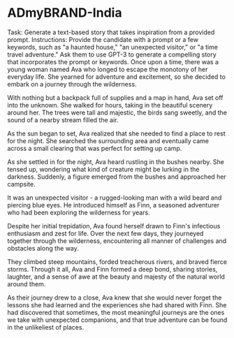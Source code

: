 # ADmyBRAND-India
Task:  Generate a text-based story that takes inspiration from a provided prompt.  Instructions: Provide the candidate with a prompt or a few keywords, such as "a haunted house," "an unexpected visitor," or "a time travel adventure." Ask them to use GPT-3 to generate a compelling story that incorporates the prompt or keywords.
Once upon a time, there was a young woman named Ava who longed to escape the monotony of her everyday life. She yearned for adventure and excitement, so she decided to embark on a journey through the wilderness.

With nothing but a backpack full of supplies and a map in hand, Ava set off into the unknown. She walked for hours, taking in the beautiful scenery around her. The trees were tall and majestic, the birds sang sweetly, and the sound of a nearby stream filled the air.

As the sun began to set, Ava realized that she needed to find a place to rest for the night. She searched the surrounding area and eventually came across a small clearing that was perfect for setting up camp.

As she settled in for the night, Ava heard rustling in the bushes nearby. She tensed up, wondering what kind of creature might be lurking in the darkness. Suddenly, a figure emerged from the bushes and approached her campsite.

It was an unexpected visitor - a rugged-looking man with a wild beard and piercing blue eyes. He introduced himself as Finn, a seasoned adventurer who had been exploring the wilderness for years.

Despite her initial trepidation, Ava found herself drawn to Finn's infectious enthusiasm and zest for life. Over the next few days, they journeyed together through the wilderness, encountering all manner of challenges and obstacles along the way.

They climbed steep mountains, forded treacherous rivers, and braved fierce storms. Through it all, Ava and Finn formed a deep bond, sharing stories, laughter, and a sense of awe at the beauty and majesty of the natural world around them.

As their journey drew to a close, Ava knew that she would never forget the lessons she had learned and the experiences she had shared with Finn. She had discovered that sometimes, the most meaningful journeys are the ones we take with unexpected companions, and that true adventure can be found in the unlikeliest of places.
